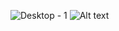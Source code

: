 ![Desktop - 1](https://github.com/arx9781/arx9781/assets/107541824/de715a8e-9ec2-4c0f-bd9d-49e966913bbd)
![Alt text](https://spotify-recently-played-readme.vercel.app/api?user=313am5qllm4vnw73oeeahztalt24&width=1010)
